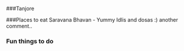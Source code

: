###Tanjore



###Places to eat
Saravana Bhavan - Yummy Idlis and dosas :)
another comment..


### Fun things to do

